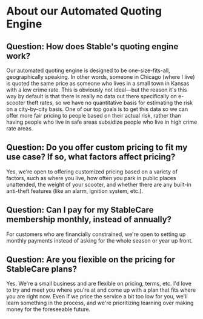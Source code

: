 # About our Automated Quoting Engine

## Question: How does Stable's quoting engine work?

Our automated quoting engine is designed to be one-size-fits-all, geographically speaking. In other words, someone in Chicago (where I live) is quoted the same price as someone who lives in a small town in Kansas with a low crime rate. This is obviously not ideal—but the reason it's this way by default is that there is really no data out there specifically on e-scooter theft rates, so we have no quantitative basis for estimating the risk on a city-by-city basis. One of our top goals is to get this data so we can offer more fair pricing to people based on their actual risk, rather than having people who live in safe areas subsidize people who live in high crime rate areas.

## Question: Do you offer custom pricing to fit my use case? If so, what factors affect pricing?

Yes, we're open to offering customized pricing based on a variety of factors, such as where you live, how often you park in public places unattended, the weight of your scooter, and whether there are any built-in anti-theft features (like an alarm, ignition system, etc.).

## Question: Can I pay for my StableCare membership monthly, instead of annually?

For customers who are financially constrained, we're open to setting up monthly payments instead of asking for the whole season or year up front.

## Question: Are you flexible on the pricing for StableCare plans?

Yes. We're a small business and are flexible on pricing, terms, etc. I'd love to try and meet you where you're at and come up with a plan that fits where you are right now. Even if we price the service a bit too low for you, we'll learn something in the process, and we're prioritizing learning over making money for the foreseeable future.

